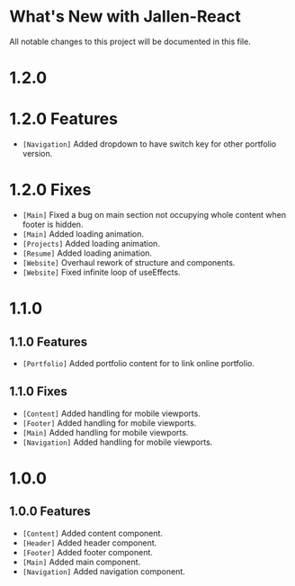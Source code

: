 # What's New with Jallen-React

All notable changes to this project will be documented in this file.

# 1.2.0

# 1.2.0 Features

- `[Navigation]` Added dropdown to have switch key for other portfolio version.

# 1.2.0 Fixes


- `[Main]` Fixed a bug on main section not occupying whole content when footer is hidden.
- `[Main]` Added loading animation.
- `[Projects]` Added loading animation.
- `[Resume]` Added loading animation.
- `[Website]` Overhaul rework of structure and components.
- `[Website]` Fixed infinite loop of useEffects.

# 1.1.0

## 1.1.0 Features

- `[Portfolio]` Added portfolio content for to link online portfolio.

## 1.1.0 Fixes

- `[Content]` Added handling for mobile viewports.
- `[Footer]` Added handling for mobile viewports.
- `[Main]` Added handling for mobile viewports.
- `[Navigation]` Added handling for mobile viewports.

# 1.0.0

## 1.0.0 Features

- `[Content]` Added content component.
- `[Header]` Added header component.
- `[Footer]` Added footer component.
- `[Main]` Added main component.
- `[Navigation]` Added navigation component.

